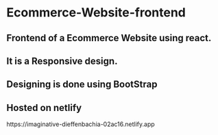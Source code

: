 # Ecommerce-Website-frontend
## Frontend of a Ecommerce Website using react.
## It is a Responsive design.
## Designing is done using BootStrap
## Hosted on netlify
<Link>https://imaginative-dieffenbachia-02ac16.netlify.app<Link>
